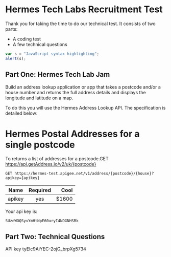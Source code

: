 # Hermes Tech Labs Recruitment Test

Thank you for taking the time to do our technical test. It consists of two parts:

* A coding test
* A few technical questions


```javascript
var s = "JavaScript syntax highlighting";
alert(s);
```

Part One: Hermes Tech Lab Jam
------
Build an address lookup application or app that takes a postcode and/or a house number and returns the full address details and displays the longitude and latitude on a map.

To do this you will use the Hermes Address Lookup API. The specification is detailed below:

# Hermes Postal Addresses for a single postcode

To returns a list of addresses for a postcode.GET https://api.getAddress.io/v2/uk/{postcode} 
```
GET https://hermes-test.apigee.net/v1/address/{postcode}/{house}?apikey={apikey}
```
| Name       | Required           | Cool  |
| ------------- |:-------------:| -----:|
| apikey      | yes | $1600 |


Your api key is:

```
SUzeWOQSyvYmHtNpE60uryI4NDGNHSBk
```



Part Two: Technical Questions
------


API key
tyElc9AiYEC-2ojG_brpXg5734
